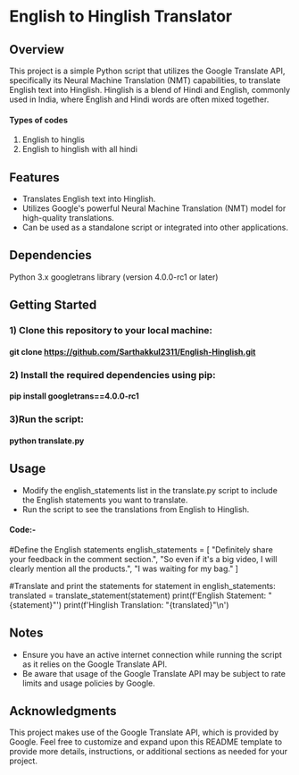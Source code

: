 # English to Hinglish Translator

## Overview
This project is a simple Python script that utilizes the Google Translate API, specifically its Neural Machine Translation (NMT) capabilities, to translate English text into Hinglish. Hinglish is a blend of Hindi and English, commonly used in India, where English and Hindi words are often mixed together.

#### Types of codes 
1) English to hinglis
2) English to hinglish with all hindi

## Features
 - Translates English text into Hinglish.
 - Utilizes Google's powerful Neural Machine Translation (NMT) model for high-quality translations.
 - Can be used as a standalone script or integrated into other applications.

## Dependencies
Python 3.x
googletrans library (version 4.0.0-rc1 or later)


## Getting Started
### 1) Clone this repository to your local machine:
#### git clone https://github.com/Sarthakkul2311/English-Hinglish.git

### 2) Install the required dependencies using pip:
#### pip install googletrans==4.0.0-rc1

### 3)Run the script:
#### python translate.py

## Usage
 - Modify the english_statements list in the translate.py script to include the English statements you want to translate.
 - Run the script to see the translations from English to Hinglish.

#### Code:-
#Define the English statements
english_statements = [
    "Definitely share your feedback in the comment section.",
    "So even if it's a big video, I will clearly mention all the products.",
    "I was waiting for my bag."
]

#Translate and print the statements
for statement in english_statements:
    translated = translate_statement(statement)
    print(f'English Statement: "{statement}"')
    print(f'Hinglish Translation: "{translated}"\n')

## Notes
 - Ensure you have an active internet connection while running the script as it relies on the Google Translate API.
 - Be aware that usage of the Google Translate API may be subject to rate limits and usage policies by Google.

## Acknowledgments
This project makes use of the Google Translate API, which is provided by Google.
Feel free to customize and expand upon this README template to provide more details, instructions, or additional sections as needed for your project.
